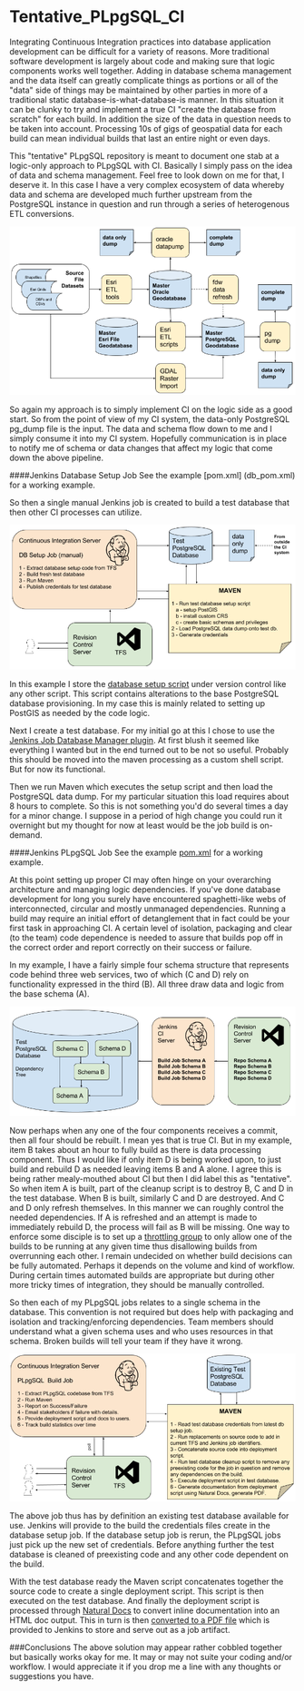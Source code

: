 # Tentative_PLpgSQL_CI

Integrating Continuous Integration practices into database application development can be difficult for a variety of reasons.  More traditional software development is largely about code and making sure that logic components works well together.  Adding in database schema management and the data itself can greatly complicate things as portions or all of the "data" side of things may be maintained by other parties in more of a traditional static database-is-what-database-is manner.  In this situation it can be clunky to try and implement a true CI "create the database from scratch" for each build.  In addition the size of the data in question needs to be taken into account.  Processing 10s of gigs of geospatial data for each build can mean individual builds that last an entire night or even days.  

This "tentative" PLpgSQL repository is meant to document one stab at a logic-only approach to PLpgSQL with CI.  Basically I simply pass on the idea of data and schema management.  Feel free to look down on me for that, I deserve it.  In this case I have a very complex ecosystem of data whereby data and schema are developed much further upstream from the PostgreSQL instance in question and run through a series of heterogenous ETL conversions.  

![PLpgSQL_Data_Flow1](readme1.png)

So again my approach is to simply implement CI on the logic side as a good start.  So from the point of view of my CI system, the data-only PostgreSQL pg_dump file is the input.  The data and schema flow down to me and I simply consume it into my CI system.  Hopefully communication is in place to notify me of schema or data changes that affect my logic that come down the above pipeline.

####Jenkins Database Setup Job
See the example [pom.xml] (db_pom.xml) for a working example.

So then a single manual Jenkins job is created to build a test database that then other CI processes can utilize.

![PLpgSQL_Data_Flow2](readme2.png)

In this example I store the [database setup script](SupportFiles/database_setup.sql) under version control like any other script.  This script contains alterations to the base PostgreSQL database provisioning.  In my case this is mainly related to setting up PostGIS as needed by the code logic.  

Next I create a test database.  For my initial go at this I chose to use the [Jenkins Job Database Manager plugin](http://jbox-web.github.io/job-database-manager-postgresql/).  At first blush it seemed like everything I wanted but in the end turned out to be not so useful.  Probably this should be moved into the maven processing as a custom shell script.  But for now its functional.

Then we run Maven which executes the setup script and then load the PostgreSQL data dump.  For my particular situation this load requires about 8 hours to complete.  So this is not something you'd do several times a day for a minor change.  I suppose in a period of high change you could run it overnight but my thought for now at least would be the job build is on-demand.

####Jenkins PLpgSQL Job
See the example [pom.xml](logic_pom.xml) for a working example.

At this point setting up proper CI may often hinge on your overarching architecture and managing logic dependencies.  If you've done database development for long you surely have encountered spaghetti-like webs of interconnected, circular and mostly unmanaged dependencies.  Running a build may require an initial effort of detanglement that in fact could be your first task in approaching CI.  A certain level of isolation, packaging and clear (to the team) code dependence is needed to assure that builds pop off in the correct order and report correctly on their success or failure.

In my example, I have a fairly simple four schema structure that represents code behind three web services, two of which (C and D) rely on functionality expressed in the third (B).  All three draw data and logic from the base schema (A).  

![PLpgSQL_Data_Flow3](readme3.png)

Now perhaps when any one of the four components receives a commit, then all four should be rebuilt.  I mean yes that is true CI.  But in my example, item B takes about an hour to fully build as there is data processing component.  Thus I would like if only item D is being worked upon, to just build and rebuild D as needed leaving items B and A alone.  I agree this is being rather mealy-mouthed about CI but then I did label this as "tentative".  So when item A is built, part of the cleanup script is to destroy B, C and D in the test database.  When B is built, similarly C and D are destroyed.  And C and D only refresh themselves.  In this manner we can roughly control the needed dependencies.  If A is refreshed and an attempt is made to immediately rebuild D, the process will fail as B will be missing.  One way to enforce some disciple is to set up a [throttling group](https://wiki.jenkins-ci.org/display/JENKINS/Throttle+Concurrent+Builds+Plugin) to only allow one of the builds to be running at any given time thus disallowing builds from overrunning each other.  I remain undecided on whether build decisions can be fully automated.  Perhaps it depends on the volume and kind of workflow.  During certain times automated builds are appropriate but during other more tricky times of integration, they should be manually controlled.  

So then each of my PLpgSQL jobs relates to a single schema in the database.  This convention is not required but does help with packaging and isolation and tracking/enforcing dependencies.  Team members should understand what a given schema uses and who uses resources in that schema.  Broken builds will tell your team if they have it wrong.

![PLpgSQL_Data_Flow3](readme4.png)

The above job thus has by definition an existing test database available for use.  Jenkins will provide to the build the credentials files create in the database setup job.  If the database setup job is rerun, the PLpgSQL jobs just pick up the new set of credentials.  Before anything further the test database is cleaned of preexisting code and any other code dependent on the build.

With the test database ready the Maven script concatenates together the source code to create a single deployment script.  This script is then executed on the test database. And finally the deployment script is processed through [Natural Docs](http://www.naturaldocs.org/) to convert inline documentation into an HTML doc output.  This in turn is then [converted to a PDF file](http://wkhtmltopdf.org/) which is provided to Jenkins to store and serve out as a job artifact.

###Conclusions
The above solution may appear rather cobbled together but basically works okay for me.  It may or may not suite your coding and/or workflow.  I would appreciate it if you drop me a line with any thoughts or suggestions you have.



